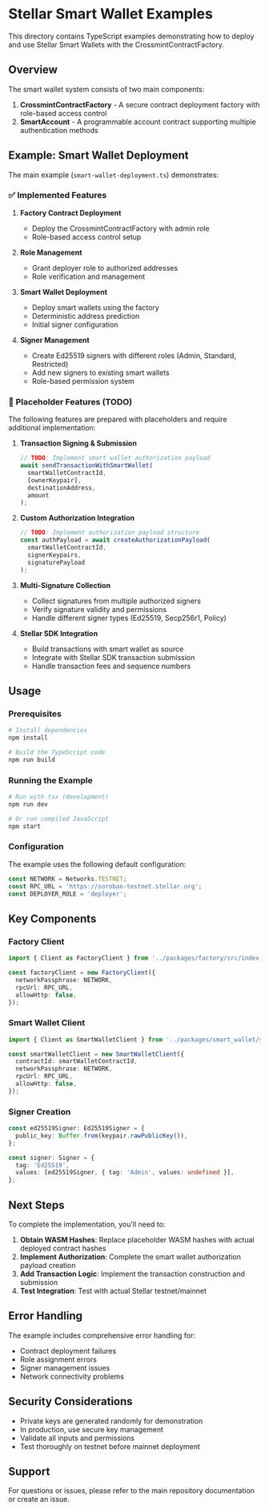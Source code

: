 # Stellar Smart Wallet Examples

This directory contains TypeScript examples demonstrating how to deploy and use Stellar Smart Wallets with the CrossmintContractFactory.

## Overview

The smart wallet system consists of two main components:

1. **CrossmintContractFactory** - A secure contract deployment factory with role-based access control
2. **SmartAccount** - A programmable account contract supporting multiple authentication methods

## Example: Smart Wallet Deployment

The main example (`smart-wallet-deployment.ts`) demonstrates:

### ✅ Implemented Features

1. **Factory Contract Deployment**
   - Deploy the CrossmintContractFactory with admin role
   - Role-based access control setup

2. **Role Management**
   - Grant deployer role to authorized addresses
   - Role verification and management

3. **Smart Wallet Deployment**
   - Deploy smart wallets using the factory
   - Deterministic address prediction
   - Initial signer configuration

4. **Signer Management**
   - Create Ed25519 signers with different roles (Admin, Standard, Restricted)
   - Add new signers to existing smart wallets
   - Role-based permission system

### 🚧 Placeholder Features (TODO)

The following features are prepared with placeholders and require additional implementation:

1. **Transaction Signing & Submission**
   ```typescript
   // TODO: Implement smart wallet authorization payload
   await sendTransactionWithSmartWallet(
     smartWalletContractId,
     [ownerKeypair],
     destinationAddress,
     amount
   );
   ```

2. **Custom Authorization Integration**
   ```typescript
   // TODO: Implement authorization payload structure
   const authPayload = await createAuthorizationPayload(
     smartWalletContractId,
     signerKeypairs,
     signaturePayload
   );
   ```

3. **Multi-Signature Collection**
   - Collect signatures from multiple authorized signers
   - Verify signature validity and permissions
   - Handle different signer types (Ed25519, Secp256r1, Policy)

4. **Stellar SDK Integration**
   - Build transactions with smart wallet as source
   - Integrate with Stellar SDK transaction submission
   - Handle transaction fees and sequence numbers

## Usage

### Prerequisites

```bash
# Install dependencies
npm install

# Build the TypeScript code
npm run build
```

### Running the Example

```bash
# Run with tsx (development)
npm run dev

# Or run compiled JavaScript
npm start
```

### Configuration

The example uses the following default configuration:

```typescript
const NETWORK = Networks.TESTNET;
const RPC_URL = 'https://soroban-testnet.stellar.org';
const DEPLOYER_ROLE = 'deployer';
```

## Key Components

### Factory Client

```typescript
import { Client as FactoryClient } from '../packages/factory/src/index.js';

const factoryClient = new FactoryClient({
  networkPassphrase: NETWORK,
  rpcUrl: RPC_URL,
  allowHttp: false,
});
```

### Smart Wallet Client

```typescript
import { Client as SmartWalletClient } from '../packages/smart_wallet/src/index.js';

const smartWalletClient = new SmartWalletClient({
  contractId: smartWalletContractId,
  networkPassphrase: NETWORK,
  rpcUrl: RPC_URL,
  allowHttp: false,
});
```

### Signer Creation

```typescript
const ed25519Signer: Ed25519Signer = {
  public_key: Buffer.from(keypair.rawPublicKey()),
};

const signer: Signer = {
  tag: 'Ed25519',
  values: [ed25519Signer, { tag: 'Admin', values: undefined }],
};
```

## Next Steps

To complete the implementation, you'll need to:

1. **Obtain WASM Hashes**: Replace placeholder WASM hashes with actual deployed contract hashes
2. **Implement Authorization**: Complete the smart wallet authorization payload creation
3. **Add Transaction Logic**: Implement the transaction construction and submission
4. **Test Integration**: Test with actual Stellar testnet/mainnet

## Error Handling

The example includes comprehensive error handling for:

- Contract deployment failures
- Role assignment errors
- Signer management issues
- Network connectivity problems

## Security Considerations

- Private keys are generated randomly for demonstration
- In production, use secure key management
- Validate all inputs and permissions
- Test thoroughly on testnet before mainnet deployment

## Support

For questions or issues, please refer to the main repository documentation or create an issue.

